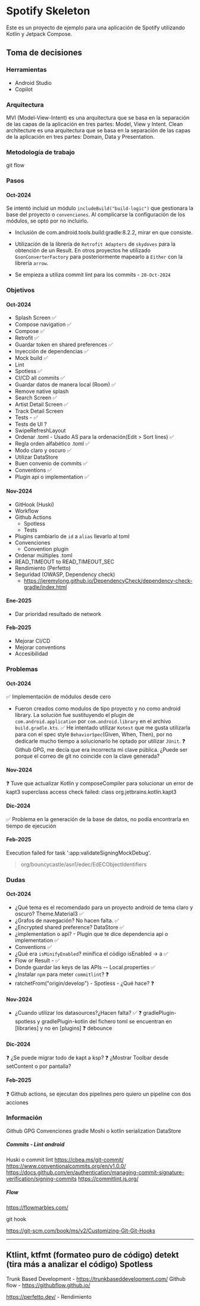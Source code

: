 # Spotify Skeleton

Este es un proyecto de ejemplo para una aplicación de Spotify utilizando Kotlin y Jetpack Compose.

## Toma de decisiones

### Herramientas

- Android Studio
- Copilot

### Arquitectura
MVI (Model-View-Intent) es una arquitectura que se basa en la separación de las capas de la aplicación en tres partes: Model, View y Intent.
Clean architecture es una arquitectura que se basa en la separación de las capas de la aplicación en tres partes: Domain, Data y Presentation.

### Metodología de trabajo
git flow

### Pasos

#### Oct-2024
Se intentó incluid un módulo `includeBuild("build-logic")` que gestionara la base del proyecto o `convenciones`.
Al complicarse la configuración de los módulos, se optó por no incluirlo.

- Inclusión de com.android.tools.build:gradle:8.2.2, mirar en que consiste.

- Utilización de la librería de `Retrofit Adapters` de `skydoves` para la obtención de un Result. En otros proyectos
he utilizado `GsonConverterFactory` para posteriormente mapearlo a `Either` con la librería `arrow`.

- Se empieza a utiliza commit lint para los commits - `20-Oct-2024`

### Objetivos

#### Oct-2024
- Splash Screen ✅
- Compose navigation ✅
- Compose ✅
- Retrofit ✅
- Guardar token en shared preferences ✅
- Inyección de dependencias ✅
- Mock build ✅
- Lint
- Spotless ✅
- CI/CD all commits  ✅
- Guardar datos de manera local (Room) ✅
- Remove native splash
- Search Screen ✅
- Artist Detail Screen ✅
- Track Detail Screen
- Tests - ✅
- Tests de UI ?
- SwipeRefreshLayout
- Ordenar .toml - Usado AS para la ordenación(Edit > Sort lines) ✅
- Regla orden alfabético .toml ✅
- Modo claro y oscuro ✅
- Utilizar DataStore
- Buen convenio de commits ✅
- Conventions ✅
- Plugin api o implementation ✅

#### Nov-2024
- GitHook (Huski)
- Workflow
- Github Actions
  - Spotless
  - Tests
- Plugins cambiarlo de `id` a `alias` llevarlo al toml
- Convenciones
  - Convention plugin
- Ordenar múltiples .toml
- READ_TIMEOUT to READ_TIMEOUT_SEC
- Rendimiento (Perfetto)
- Seguridad (OWASP, Dependency check)
  - https://jeremylong.github.io/DependencyCheck/dependency-check-gradle/index.html

#### Ene-2025
- Dar prioridad resultado de network

#### Feb-2025
- Mejorar CI/CD
- Mejorar conventions
- Accesibilidad

### Problemas

#### Oct-2024
✅ Implementación de módulos desde cero
  - Fueron creados como modulos de tipo proyecto y no como android library. La solución fue sustituyendo
  el plugin de `com.android.application` por `com.android.library` en el archivo `build.gradle.kts`.
✅ He intentado utilizar `Kotest` que me gusta utilizarla para con el spec style `BehaviorSpec`(Given, When, Then), por no dedicarle mucho tiempo a solucionarlo he optado por utilizar `JUnit`.
❓ Github GPG, me decía que era incorrecta mi clave pública. ¿Puede ser porque el correo de git no coincide con la clave generada?

#### Nov-2024
❓ Tuve que actualizar Kotlin y composeCompiler para solucionar un error de kapt3
    superclass access check failed: class org.jetbrains.kotlin.kapt3

#### Dic-2024
✅ Problema en la generación de la base de datos, no podía encontrarla en tiempo de ejecución

#### Feb-2025
Execution failed for task ':app:validateSigningMockDebug'.
> org/bouncycastle/asn1/edec/EdECObjectIdentifiers

### Dudas

#### Oct-2024
- ¿Qué tema es el recomendado para un proyecto android de tema claro y oscuro? Theme.Material3 ✅
- ¿Grafos de navegación? No hacen falta. ✅
- ¿Encrypted shared preference? DataStore ✅
- ¿implementation o api? - Plugin que te dice dependencia api o implementation ✅
- Conventions ✅
- ¿Qué era `isMinifyEnabled`? minifica el código isEnabled -> a ✅
- Flow or Result - ✅
- Donde guardar las keys de las APIs -- Local.properties ✅
- ¿Instalar `npm` para meter `commitlint`? ❓
- ratchetFrom("origin/develop") - Spotless - ¿Qué hace?  ❓

#### Nov-2024
- ¿Cuando utilizar los datasources?¿Hacen falta? ✅
❓ gradlePlugin-spotless y gradlePlugin-kotlin del fichero toml se encuentran
en [libraries] y no en [plugins]
❓ debounce

#### Dic-2024 
❓ ¿Se puede migrar todo de kapt a ksp?
❓ ¿Mostrar Toolbar desde setContent o por pantalla?

#### Feb-2025
❓ Github actions, se ejecutan dos pipelines pero quiero un pipeline con dos acciones

### Información

Github GPG
Convenciones gradle
Moshi o kotlin serialization
DataStore

##### Commits - Lint android
Huski o commit lint
https://cbea.ms/git-commit/
https://www.conventionalcommits.org/en/v1.0.0/
https://docs.github.com/en/authentication/managing-commit-signature-verification/signing-commits
https://commitlint.js.org/

##### Flow
https://flowmarbles.com/

git hook

https://git-scm.com/book/ms/v2/Customizing-Git-Git-Hooks

----
Ktlint, ktfmt (formateo puro de código)
detekt (tira más a analizar el código)
Spotless
----

Trunk Based Development - https://trunkbaseddevelopment.com/
Github flow - https://githubflow.github.io/

https://perfetto.dev/ - Rendimiento